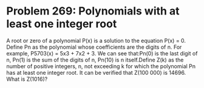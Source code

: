# Problem 269: Polynomials with at least one integer root
A root or zero of a polynomial P(x) is a solution to the equation P(x) =
0. Define Pn as the polynomial whose coefficients are the digits of n.
For example, P5703(x) = 5x3 + 7x2 + 3. We can see that:Pn(0) is the last
digit of n, Pn(1) is the sum of the digits of n, Pn(10) is n
itself.Define Z(k) as the number of positive integers, n, not exceeding
k for which the polynomial Pn has at least one integer root. It can be
verified that Z(100 000) is 14696. What is Z(1016)?
